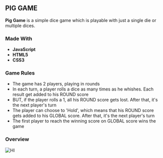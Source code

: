 ## PIG GAME

**Pig Game** is a simple dice game which is playable with just a single die or multiple dices.

### Made With
* __JavaScript__
* __HTML5__
* __CSS3__

### Game Rules

- The game has 2 players, playing in rounds
- In each turn, a player rolls a dice as many times as he whishes. Each result get added to his ROUND score
- BUT, if the player rolls a 1, all his ROUND score gets lost. After that, it's the next player's turn
- The player can choose to 'Hold', which means that his ROUND score gets added to his GLOBAL score. After that, it's the next player's turn
- The first player to reach the winning score on GLOBAL score wins the game

### Overview
![HI](https://i.ibb.co/6yxjNXB/Screenshot-2020-06-11-Pig-Game.png "Logo Title Text 1")

